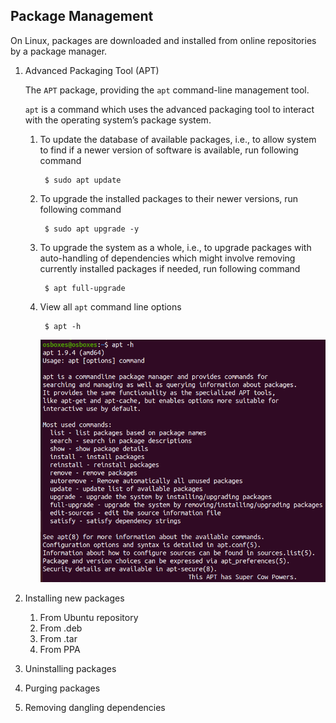 ## Package Management

On Linux, packages are downloaded and installed from online repositories by a package manager.

1. Advanced Packaging Tool (APT)

    The `APT` package, providing the `apt` command-line management tool.

    `apt` is a command which uses the advanced packaging tool to interact with the operating system’s package system.

    1. To update the database of available packages, i.e., to allow system to find if a newer version of software is available, run following command

            $ sudo apt update

    2. To upgrade the installed packages to their newer versions, run following command

            $ sudo apt upgrade -y

    3. To upgrade the system as a whole, i.e., to upgrade packages with auto-handling of dependencies which might involve removing currently installed packages if needed, run following command

            $ apt full-upgrade

    4. View all `apt` command line options

            $ apt -h

        ![apt help](../../image/getting_started_with_linux/6_apt_help.png)

2. Installing new packages

   1. From Ubuntu repository
   2. From .deb
   3. From .tar
   4. From PPA

3. Uninstalling packages

4. Purging packages

5. Removing dangling dependencies
